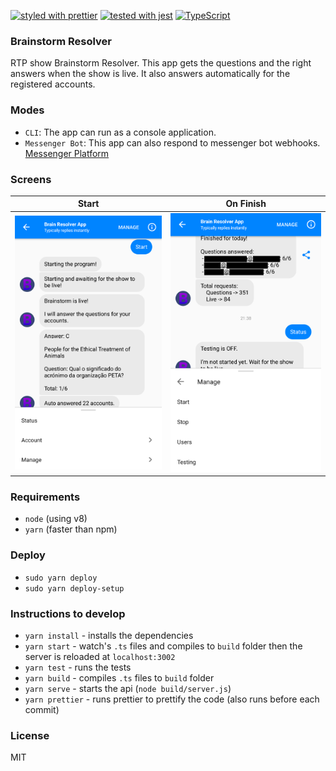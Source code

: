 [![styled with prettier](https://img.shields.io/badge/styled_with-prettier-ff69b4.svg)](https://github.com/prettier/prettier)
[![tested with jest](https://img.shields.io/badge/tested_with-jest-99424f.svg)](https://github.com/facebook/jest)
[![TypeScript](https://badges.frapsoft.com/typescript/code/typescript.svg?v=101)](https://github.com/ellerbrock/typescript-badges/)

### Brainstorm Resolver

RTP show Brainstorm Resolver. This app gets the questions and the right answers when the show is live. It also answers automatically for the registered accounts.

### Modes
- `CLI`: The app can run as a console application.
- `Messenger Bot`: This app can also respond to messenger bot webhooks. [Messenger Platform](https://developers.facebook.com/docs/messenger-platform/getting-started/quick-start)

### Screens

Start                      |  On Finish
:-------------------------:|:-------------------------:
![Screen 1](screens/1.png) |  ![Screen 2](screens/2.png)


### Requirements
- `node` (using v8)
- `yarn` (faster than npm)

### Deploy
- `sudo yarn deploy` 
- `sudo yarn deploy-setup` 

### Instructions to develop
- `yarn install` - installs the dependencies
- `yarn start` - watch's `.ts` files and compiles to `build` folder then the server is reloaded at `localhost:3002`
- `yarn test` - runs the tests
- `yarn build` - compiles `.ts` files to `build` folder
- `yarn serve` - starts the api (`node build/server.js`)
- `yarn prettier` - runs prettier to prettify the code (also runs before each commit)

### License
MIT
